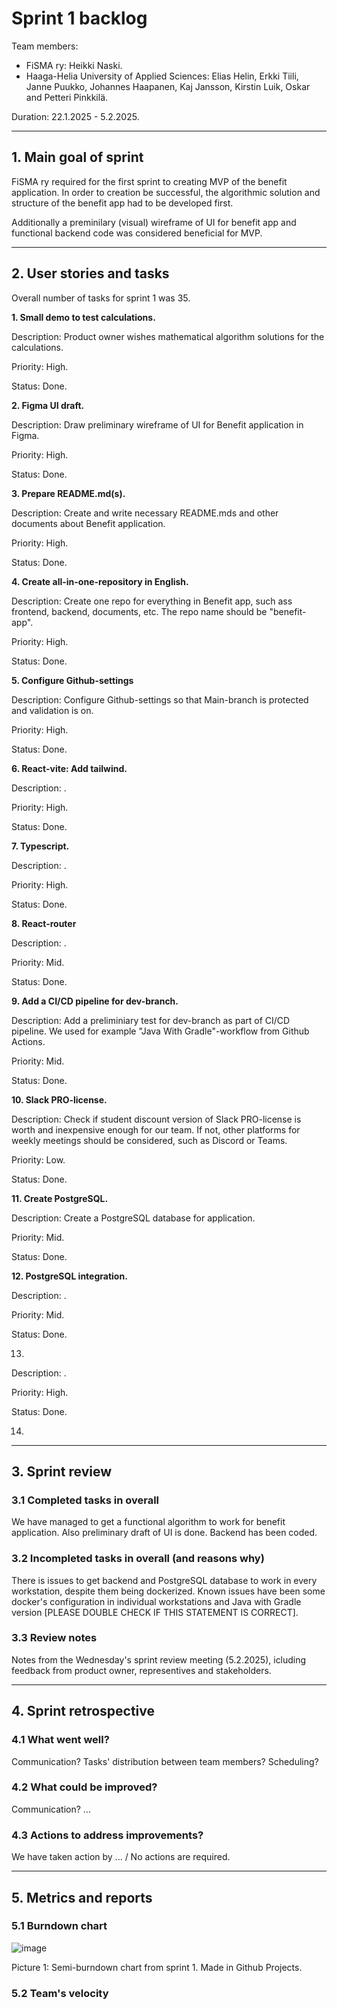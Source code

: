 # Sprint 1 backlog

Team members: 
  * FiSMA ry: Heikki Naski.
  * Haaga-Helia University of Applied Sciences: Elias Helin, Erkki Tiili, Janne Puukko, Johannes Haapanen, Kaj Jansson, Kirstin Luik, Oskar and Petteri Pinkkilä.

Duration: 22.1.2025 - 5.2.2025.

---

## 1. Main goal of sprint

FiSMA ry required for the first sprint to creating MVP of the benefit application. In order to creation be successful, the algorithmic solution and structure of the benefit app had to be developed first. 


Additionally a preminilary (visual) wireframe of UI for benefit app and functional backend code was considered beneficial for MVP.    

---

## 2. User stories and tasks

Overall number of tasks for sprint 1 was 35.


**1. Small demo to test calculations.**

Description: Product owner wishes mathematical algorithm solutions for the calculations.

Priority: High.

Status: Done.


**2. Figma UI draft.**

Description: Draw preliminary wireframe of UI for Benefit application in Figma.

Priority: High.

Status: Done.


**3. Prepare README.md(s).**

Description: Create and write necessary README.mds and other documents about Benefit application.

Priority: High.

Status: Done.


**4. Create all-in-one-repository in English.**

Description: Create one repo for everything in Benefit app, such ass frontend, backend, documents, etc. The repo name should be "benefit-app".

Priority: High.

Status: Done.



**5. Configure Github-settings**

Description: Configure Github-settings so that Main-branch is protected and validation is on.

Priority: High.

Status: Done.


**6. React-vite: Add tailwind.**

Description: .

Priority: High.

Status: Done.


**7. Typescript.**

Description: .

Priority: High.

Status: Done.


**8. React-router**

Description: .

Priority: Mid.

Status: Done.


**9. Add a CI/CD pipeline for dev-branch.**

Description: Add a preliminiary test for dev-branch as part of CI/CD pipeline. We used for example "Java With Gradle"-workflow from Github Actions.

Priority: Mid.

Status: Done.


**10. Slack PRO-license.**

Description: Check if student discount version of Slack PRO-license is worth and inexpensive enough for our team. If not, other platforms for weekly meetings should be considered, such as Discord or Teams.

Priority: Low.

Status: Done.


**11. Create PostgreSQL.**

Description: Create a PostgreSQL database for application.

Priority: Mid.

Status: Done.


**12. PostgreSQL integration.**

Description: .

Priority: Mid.

Status: Done.


13.

Description: .

Priority: High.

Status: Done.


14. 


---

## 3. Sprint review

### 3.1 Completed tasks in overall

We have managed to get a functional algorithm to work for benefit application. Also preliminary draft of UI is done. Backend has been coded. 

### 3.2 Incompleted tasks in overall (and reasons why)

There is issues to get backend and PostgreSQL database to work in every workstation, despite them being dockerized. Known issues have been some docker's configuration in individual workstations and Java with Gradle version [PLEASE DOUBLE CHECK IF THIS STATEMENT IS CORRECT].

### 3.3 Review notes

Notes from the Wednesday's sprint review meeting (5.2.2025), icluding feedback from product owner, representives and stakeholders.


---

## 4. Sprint retrospective


### 4.1 What went well?

Communication? Tasks' distribution between team members? Scheduling? 


### 4.2 What could be improved?

Communication? ...


### 4.3 Actions to address improvements?

We have taken action by ... / No actions are required.


---

## 5. Metrics and reports


### 5.1 Burndown chart

![image](https://github.com/user-attachments/assets/76eaa8f7-6ecd-4a38-9447-8552492428f0)

Picture 1: Semi-burndown chart from sprint 1. Made in Github Projects. 


### 5.2 Team's velocity



